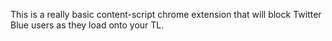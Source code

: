 This is a really basic content-script chrome extension that will block Twitter Blue users as they load onto your TL.

